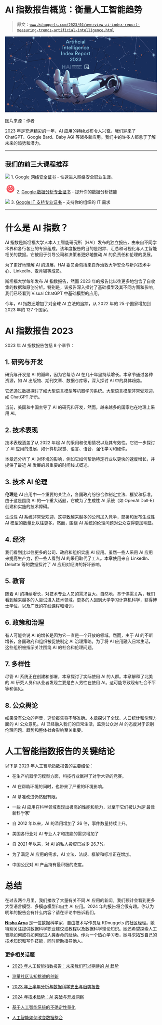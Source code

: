 # AI 指数报告概览：衡量人工智能趋势

> 原文：[`www.kdnuggets.com/2023/04/overview-ai-index-report-measuring-trends-artificial-intelligence.html`](https://www.kdnuggets.com/2023/04/overview-ai-index-report-measuring-trends-artificial-intelligence.html)

![AI 指数报告概览：衡量人工智能趋势](img/994f3dae1fa9306d176a40e2828a1b8a.png)

图片来源：作者

2023 年是充满精彩的一年，AI 应用的持续发布令人兴奋。我们迎来了 ChatGPT、Google Bard、Baby AGI 等诸多新应用。我们中的许多人都急于了解未来的趋势和潜力。

* * *

## 我们的前三大课程推荐

![](img/0244c01ba9267c002ef39d4907e0b8fb.png) 1\. [Google 网络安全证书](https://www.kdnuggets.com/google-cybersecurity) - 快速进入网络安全职业生涯。

![](img/e225c49c3c91745821c8c0368bf04711.png) 2\. [Google 数据分析专业证书](https://www.kdnuggets.com/google-data-analytics) - 提升你的数据分析技能

![](img/0244c01ba9267c002ef39d4907e0b8fb.png) 3\. [Google IT 支持专业证书](https://www.kdnuggets.com/google-itsupport) - 支持你的组织的 IT 需求

* * *

# 什么是 AI 指数？

AI 指数是斯坦福大学人本人工智能研究所（HAI）发布的独立报告，由来自不同学术界和各行各业的专家组成。该年度报告的目的是跟踪、汇总和可视化与人工智能相关的数据。它被用于引导公司和决策者更好地推动 AI 的负责任和伦理的发展。

为了更好地理解 AI 的进展，HAI 委员会包括来自乔治敦大学安全与新兴技术中心、LinkedIn、麦肯锡等成员。

斯坦福大学每年发布 AI 指数报告，然而 2023 年的报告比以往更多地包含了自收集的数据和原创分析。特别是，该报告深入探讨了基础模型及其不同方面和影响。我们已经看到 Visual ChatGPT 中基础模型的应用。

今年，AI 指数还增加了对全球 AI 立法的追踪，从 2022 年的 25 个国家增加到 2023 年的 127 个国家。

# AI 指数报告 2023

2023 年 AI 指数报告包括 8 个章节：

## 1\. 研究与开发

研究与开发是 AI 的巅峰，因为它帮助 AI 在几十年里持续增长。本章节通过各种资源，如 AI 出版物、期刊文章、数据仓库等，深入探讨 AI 中的具体趋势。

它还通过数据探讨了如大型语言模型等机器学习系统。大型语言模型非常受欢迎，如 ChatGPT 所示。

当前，美国和中国主导了 AI 的研究和开发，然而，越来越多的国家也在地理上采用 AI。

## 2\. 技术表现

技术表现涵盖了从 2022 年起 AI 的采用和使用情况以及其有效性。它进一步探讨了 AI 应用的进展，如计算机视觉、语言、语音、强化学习和硬件。

本章还分析了 AI 对环境的影响，例如它如何帮助特定行业以更快的速度增长，并提供了最近 AI 发展的最重要的时间线式概述。

## 3\. 技术 AI 伦理

**伦理**是 AI 应用中一个重要的关注点，各国政府纷纷合作制定立法、框架和标准。由于这是围绕 AI 的一个重大话题，它成为了生成性 AI 系统（如 OpenAI Dall-E）创建和实施的技术障碍。

生成性 AI 系统非常受欢迎，这导致越来越多的公司加入竞争，部署和发布生成性 AI 模型的数量比以往更多。然而，围绕 AI 系统的伦理问题对公众变得更加明显。

## 4\. 经济

我们看到比以往更多的公司、政府和组织实施 AI 应用。虽然一些人采用 AI 应用来提高生产力，但一些人看到 AI 的采用取代了工人。本章使用来自 LinkedIn、Deloitte 等的数据探讨了 AI 应用对经济的好坏影响。

## 5\. 教育

随着 AI 的持续增长，对技术专业人员的需求巨大。自然地，基于供需关系，我们看到越来越多的人尝试进入技术领域。更多的人回到大学学习计算机科学，获得博士学位，以及广泛的在线课程和培训。

## 6\. 政策和治理

有人可能会说 AI 的增长是因为它一直是一个开放的领域。然而，由于 AI 的不断增长，各国政府和组织被促使制定 AI 治理策略。为了将 AI 应用融入日常生活，这些组织被指示关注围绕 AI 的社会和伦理问题。

## 7\. 多样性

尽管 AI 系统正在创建和部署，本章探讨了实际使用 AI 的人群。本章解释了北美的 AI 研究人员和从业者发现主要是白人男性在使用 AI。这可能导致现有社会不平等和偏见。

## 8\. 公众舆论

如果没有公众的声音，这份报告将不够准确。本章探讨了全球、人口统计和伦理方面的 AI 公众意见。AI 已经融入我们的日常生活，监测公众对 AI 的态度对于识别伦理问题、趋势和整体社会影响至关重要。

# 人工智能指数报告的关键结论

以下是 2023 年人工智能指数报告的主要结论：

+   在生产机器学习模型方面，科技行业赢得了对学术界的竞赛。

+   AI 在帮助环境的同时，也带来了严重的环境影响。

+   AI 基准改进仍然很有限。

+   一些 AI 应用在科学领域表现出极高的性能和能力，以至于它们被认为是‘最佳新科学家’

+   自 2012 年以来，AI 的滥用增加了 26 倍，事件数量持续上升。

+   美国各行业对 AI 专业人才和技能的需求增加了

+   自 2021 年以来，对 AI 的私人投资已减少 26.7%。

+   为了满足 AI 应用的需求，AI 立法、法规、框架和标准正在增加。

+   中国公民对 AI 产品持有最积极的态度。

# 总结

在过去两个月里，我们接收了大量有关不同 AI 应用的新闻。我们预计会看到更多大型语言模型、多模态模型和自主 AI 应用。2024 年的报告将会很有趣。你认为明年的报告会有什么内容？请在评论中告诉我们。

**[Nisha Arya](https://www.linkedin.com/in/nisha-arya-ahmed/)** 是一位数据科学家、自由技术写作员及 KDnuggets 的社区经理。她特别关注提供数据科学职业建议或教程以及数据科学理论知识。她还希望探索人工智能如何或将如何促进人类寿命的延续。作为一个热心学习者，她寻求拓宽自己的技术知识和写作技能，同时帮助指导他人。

### 更多相关话题

+   [2023 年人工智能指数报告：未来我们可以期待的 AI 趋势](https://www.kdnuggets.com/2023/06/2023-ai-index-report-ai-trends-expect-future.html)

+   [测量社区认知挑战的创新](https://www.kdnuggets.com/2023/05/nij-innovations-measuring-community-perceptions-challenge.html)

+   [2023 年上半年分析与数据科学支出与趋势报告](https://www.kdnuggets.com/2023/07/h1-2023-analytics-data-science-spend-trends-report.html)

+   [2024 年技术趋势：AI 突破与开发洞察](https://www.kdnuggets.com/2024-tech-trends-ai-breakthroughs-development-insights-oreilly-free-report)

+   [基于人工智能系统的不确定性量化](https://www.kdnuggets.com/2022/04/uncertainty-quantification-artificial-intelligencebased-systems.html)

+   [人工智能如何改变数据整合](https://www.kdnuggets.com/2022/04/artificial-intelligence-transform-data-integration.html)

